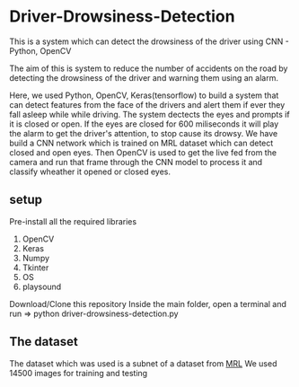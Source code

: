 # Driver-Drowsiness-Detection
This is a system which can detect the drowsiness of the driver using CNN - Python, OpenCV

The aim of this is system to reduce the number of accidents on the road by detecting the drowsiness of the driver and warning them using an alarm.

Here, we used Python, OpenCV, Keras(tensorflow) to build a system that can detect features from the face of the drivers and alert them if ever they fall asleep while while driving. The system dectects the eyes and prompts if it is closed or open.
If the eyes are closed for 600 miliseconds it will play the alarm to get the driver's attention, to stop cause its drowsy.
We have build a CNN network which is trained on MRL dataset which can detect closed and open eyes. 
Then OpenCV is used to get the live fed from the camera and run that frame through the CNN model to process it and classify wheather it opened or closed eyes.

## setup
Pre-install all the required libraries
1) OpenCV
2) Keras
3) Numpy
4) Tkinter
5) OS
6) playsound

Download/Clone this repository
Inside the main folder, open a terminal and run => python driver-drowsiness-detection.py

## The dataset
The dataset which was used is a subnet of a dataset from [MRL](http://mrl.cs.vsb.cz/eyedataset)
We used 14500 images for training and testing
